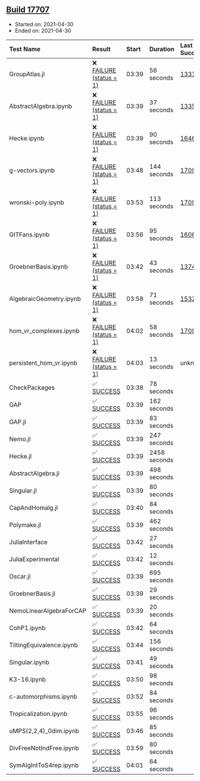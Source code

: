 ## [Build 17707](https://oscarci.mathematik.uni-kl.de/job/oscar/17707/)

* Started on: 2021-04-30
* Ended on: 2021-04-30

| Test Name    | Result | Start | Duration | Last Success | First Failure |
|:-------------|:-------|:------|:---------|:-------------|:--------------|
| GroupAtlas.jl | ❌ [FAILURE (status = 1)](https://oscarci.mathematik.uni-kl.de/job/oscar/17707/artifact/logs/build-17707/GroupAtlas.jl.log) | 03:39 | 56 seconds | [13311](https://oscarci.mathematik.uni-kl.de/job/oscar/13311/) | [13312](https://oscarci.mathematik.uni-kl.de/job/oscar/13312/) |
| AbstractAlgebra.ipynb | ❌ [FAILURE (status = 1)](https://oscarci.mathematik.uni-kl.de/job/oscar/17707/artifact/logs/build-17707/AbstractAlgebra.ipynb.log) | 03:39 | 37 seconds | [13355](https://oscarci.mathematik.uni-kl.de/job/oscar/13355/) | [13356](https://oscarci.mathematik.uni-kl.de/job/oscar/13356/) |
| Hecke.ipynb | ❌ [FAILURE (status = 1)](https://oscarci.mathematik.uni-kl.de/job/oscar/17707/artifact/logs/build-17707/Hecke.ipynb.log) | 03:39 | 90 seconds | [16463](https://oscarci.mathematik.uni-kl.de/job/oscar/16463/) | [16464](https://oscarci.mathematik.uni-kl.de/job/oscar/16464/) |
| g-vectors.ipynb | ❌ [FAILURE (status = 1)](https://oscarci.mathematik.uni-kl.de/job/oscar/17707/artifact/logs/build-17707/g-vectors.ipynb.log) | 03:48 | 144 seconds | [17099](https://oscarci.mathematik.uni-kl.de/job/oscar/17099/) | [17100](https://oscarci.mathematik.uni-kl.de/job/oscar/17100/) |
| wronski-poly.ipynb | ❌ [FAILURE (status = 1)](https://oscarci.mathematik.uni-kl.de/job/oscar/17707/artifact/logs/build-17707/wronski-poly.ipynb.log) | 03:53 | 113 seconds | [17098](https://oscarci.mathematik.uni-kl.de/job/oscar/17098/) | [17099](https://oscarci.mathematik.uni-kl.de/job/oscar/17099/) |
| GITFans.ipynb | ❌ [FAILURE (status = 1)](https://oscarci.mathematik.uni-kl.de/job/oscar/17707/artifact/logs/build-17707/GITFans.ipynb.log) | 03:56 | 95 seconds | [16068](https://oscarci.mathematik.uni-kl.de/job/oscar/16068/) | [16069](https://oscarci.mathematik.uni-kl.de/job/oscar/16069/) |
| GroebnerBasis.ipynb | ❌ [FAILURE (status = 1)](https://oscarci.mathematik.uni-kl.de/job/oscar/17707/artifact/logs/build-17707/GroebnerBasis.ipynb.log) | 03:42 | 43 seconds | [13748](https://oscarci.mathematik.uni-kl.de/job/oscar/13748/) | [13749](https://oscarci.mathematik.uni-kl.de/job/oscar/13749/) |
| AlgebraicGeometry.ipynb | ❌ [FAILURE (status = 1)](https://oscarci.mathematik.uni-kl.de/job/oscar/17707/artifact/logs/build-17707/AlgebraicGeometry.ipynb.log) | 03:58 | 71 seconds | [15322](https://oscarci.mathematik.uni-kl.de/job/oscar/15322/) | [15323](https://oscarci.mathematik.uni-kl.de/job/oscar/15323/) |
| hom_vr_complexes.ipynb | ❌ [FAILURE (status = 1)](https://oscarci.mathematik.uni-kl.de/job/oscar/17707/artifact/logs/build-17707/hom_vr_complexes.ipynb.log) | 04:02 | 58 seconds | [17099](https://oscarci.mathematik.uni-kl.de/job/oscar/17099/) | [17100](https://oscarci.mathematik.uni-kl.de/job/oscar/17100/) |
| persistent_hom_vr.ipynb | ❌ [FAILURE (status = 1)](https://oscarci.mathematik.uni-kl.de/job/oscar/17707/artifact/logs/build-17707/persistent_hom_vr.ipynb.log) | 04:03 | 13 seconds | unknown | unknown |
| CheckPackages | ✅ [SUCCESS](https://oscarci.mathematik.uni-kl.de/job/oscar/17707/artifact/logs/build-17707/CheckPackages.log) | 03:38 | 78 seconds |  |  |
| GAP | ✅ [SUCCESS](https://oscarci.mathematik.uni-kl.de/job/oscar/17707/artifact/logs/build-17707/GAP.log) | 03:39 | 162 seconds |  |  |
| GAP.jl | ✅ [SUCCESS](https://oscarci.mathematik.uni-kl.de/job/oscar/17707/artifact/logs/build-17707/GAP.jl.log) | 03:39 | 83 seconds |  |  |
| Nemo.jl | ✅ [SUCCESS](https://oscarci.mathematik.uni-kl.de/job/oscar/17707/artifact/logs/build-17707/Nemo.jl.log) | 03:39 | 247 seconds |  |  |
| Hecke.jl | ✅ [SUCCESS](https://oscarci.mathematik.uni-kl.de/job/oscar/17707/artifact/logs/build-17707/Hecke.jl.log) | 03:39 | 2458 seconds |  |  |
| AbstractAlgebra.jl | ✅ [SUCCESS](https://oscarci.mathematik.uni-kl.de/job/oscar/17707/artifact/logs/build-17707/AbstractAlgebra.jl.log) | 03:39 | 498 seconds |  |  |
| Singular.jl | ✅ [SUCCESS](https://oscarci.mathematik.uni-kl.de/job/oscar/17707/artifact/logs/build-17707/Singular.jl.log) | 03:39 | 80 seconds |  |  |
| CapAndHomalg.jl | ✅ [SUCCESS](https://oscarci.mathematik.uni-kl.de/job/oscar/17707/artifact/logs/build-17707/CapAndHomalg.jl.log) | 03:40 | 84 seconds |  |  |
| Polymake.jl | ✅ [SUCCESS](https://oscarci.mathematik.uni-kl.de/job/oscar/17707/artifact/logs/build-17707/Polymake.jl.log) | 03:39 | 462 seconds |  |  |
| JuliaInterface | ✅ [SUCCESS](https://oscarci.mathematik.uni-kl.de/job/oscar/17707/artifact/logs/build-17707/JuliaInterface.log) | 03:42 | 27 seconds |  |  |
| JuliaExperimental | ✅ [SUCCESS](https://oscarci.mathematik.uni-kl.de/job/oscar/17707/artifact/logs/build-17707/JuliaExperimental.log) | 03:42 | 12 seconds |  |  |
| Oscar.jl | ✅ [SUCCESS](https://oscarci.mathematik.uni-kl.de/job/oscar/17707/artifact/logs/build-17707/Oscar.jl.log) | 03:39 | 695 seconds |  |  |
| GroebnerBasis.jl | ✅ [SUCCESS](https://oscarci.mathematik.uni-kl.de/job/oscar/17707/artifact/logs/build-17707/GroebnerBasis.jl.log) | 03:39 | 29 seconds |  |  |
| NemoLinearAlgebraForCAP | ✅ [SUCCESS](https://oscarci.mathematik.uni-kl.de/job/oscar/17707/artifact/logs/build-17707/NemoLinearAlgebraForCAP.log) | 03:39 | 20 seconds |  |  |
| CohP1.ipynb | ✅ [SUCCESS](https://oscarci.mathematik.uni-kl.de/job/oscar/17707/artifact/logs/build-17707/CohP1.ipynb.log) | 03:42 | 64 seconds |  |  |
| TiltingEquivalence.ipynb | ✅ [SUCCESS](https://oscarci.mathematik.uni-kl.de/job/oscar/17707/artifact/logs/build-17707/TiltingEquivalence.ipynb.log) | 03:44 | 156 seconds |  |  |
| Singular.ipynb | ✅ [SUCCESS](https://oscarci.mathematik.uni-kl.de/job/oscar/17707/artifact/logs/build-17707/Singular.ipynb.log) | 03:41 | 49 seconds |  |  |
| K3-16.ipynb | ✅ [SUCCESS](https://oscarci.mathematik.uni-kl.de/job/oscar/17707/artifact/logs/build-17707/K3-16.ipynb.log) | 03:50 | 98 seconds |  |  |
| c-automorphisms.ipynb | ✅ [SUCCESS](https://oscarci.mathematik.uni-kl.de/job/oscar/17707/artifact/logs/build-17707/c-automorphisms.ipynb.log) | 03:52 | 84 seconds |  |  |
| Tropicalization.ipynb | ✅ [SUCCESS](https://oscarci.mathematik.uni-kl.de/job/oscar/17707/artifact/logs/build-17707/Tropicalization.ipynb.log) | 03:55 | 96 seconds |  |  |
| uMPS(2,2,4)_0dim.ipynb | ✅ [SUCCESS](https://oscarci.mathematik.uni-kl.de/job/oscar/17707/artifact/logs/build-17707/uMPS-2-2-4-_0dim.ipynb.log) | 03:46 | 85 seconds |  |  |
| DivFreeNotIndFree.ipynb | ✅ [SUCCESS](https://oscarci.mathematik.uni-kl.de/job/oscar/17707/artifact/logs/build-17707/DivFreeNotIndFree.ipynb.log) | 03:59 | 80 seconds |  |  |
| SymAlgIntToS4rep.ipynb | ✅ [SUCCESS](https://oscarci.mathematik.uni-kl.de/job/oscar/17707/artifact/logs/build-17707/SymAlgIntToS4rep.ipynb.log) | 04:01 | 64 seconds |  |  |
